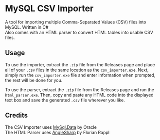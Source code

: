 # MySQL CSV Importer

A tool for importing multiple Comma-Separated Values (CSV) files into MySQL. Written in C# \
Also comes with an HTML parser to convert HTML tables into usable CSV files.

## Usage

To use the importer, extract the `.zip` file from the Releases page and place all of your `.csv` files in the same location as the `csv_importer.exe`.
Next, simply run the `csv_importer.exe` file and enter information when prompted, the rest will be done for you.

To use the parser, extract the `.zip` file from the Releases page and run the `html_parser.exe`.
Then, copy and paste any HTML code into the displayed text box and save the generated `.csv` file wherever you like.

## Credits

The CSV Importer uses [MySql.Data](https://www.nuget.org/packages/MySql.Data/8.3.0/) by Oracle \
The HTML Parser uses [AngleSharp](https://www.nuget.org/packages/AngleSharp) by Florian Rappl
